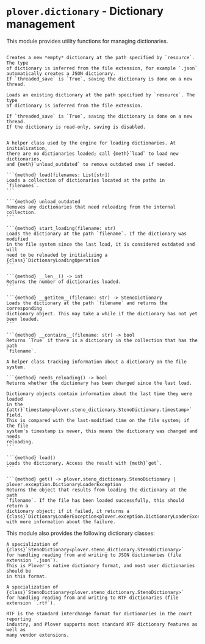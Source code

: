# `plover.dictionary` - Dictionary management

This module provides utility functions for managing dictionaries.

```{py:module} plover.dictionary.base
```

```{function} create_dictionary(resource: str, threaded_save: bool = True)
Creates a new *empty* dictionary at the path specified by `resource`. The type
of dictionary is inferred from the file extension, for example `.json`
automatically creates a JSON dictionary.
If `threaded_save` is `True`, saving the dictionary is done on a new thread.
```

```{function} load_dictionary(resource: str, threaded_save: bool = True)
Loads an existing dictionary at the path specified by `resource`. The type
of dictionary is inferred from the file extension.

If `threaded_save` is `True`, saving the dictionary is done on a new thread.
If the dictionary is read-only, saving is disabled.
```

```{py:module} plover.dictionary.loading_manager
```

````{class} DictionaryLoadingManager
A helper class used by the engine for loading dictionaries. At initialization,
there are no dictionaries loaded; call {meth}`load` to load new dictionaries,
and {meth}`unload_outdated` to remove outdated ones if needed.

```{method} load(filenames: List[str])
Loads a collection of dictionaries located at the paths in `filenames`.
```

```{method} unload_outdated
Removes any dictionaries that need reloading from the internal collection.
```

```{method} start_loading(filename: str)
Loads the dictionary at the path `filename`. If the dictionary was modified
in the file system since the last load, it is considered outdated and will
need to be reloaded by initializing a {class}`DictionaryLoadingOperation`
```

```{method} __len__() -> int
Returns the number of dictionaries loaded.
```

```{method} __getitem__(filename: str) -> StenoDictionary
Loads the dictionary at the path `filename` and returns the corresponding
dictionary object. This may take a while if the dictionary has not yet been loaded.
```

```{method} __contains__(filename: str) -> bool
Returns `True` if there is a dictionary in the collection that has the path
`filename`.
````

````{class} DictionaryLoadingOperation(filename: str)
A helper class tracking information about a dictionary on the file system.

```{method} needs_reloading() -> bool
Returns whether the dictionary has been changed since the last load.

Dictionary objects contain information about the last time they were loaded
in the {attr}`timestamp<plover.steno_dictionary.StenoDictionary.timestamp>` field.
This is compared with the last-modified time on the file system; if the file
system's timestamp is newer, this means the dictionary was changed and needs
reloading.
```

```{method} load()
Loads the dictionary. Access the result with {meth}`get`.
```

```{method} get() -> plover.steno_dictionary.StenoDictionary | plover.exception.DictionaryLoaderException
Returns the object that results from loading the dictionary at the path
`filename`. If the file has been loaded successfully, this should return a
dictionary object; if it failed, it returns a {class}`DictionaryLoaderException<plover.exception.DictionaryLoaderException>`
with more information about the failure.
````

This module also provides the following dictionary classes:

```{class} plover.dictionary.json_dict.JSONDictionary
A specialization of {class}`StenoDictionary<plover.steno_dictionary.StenoDictionary>`
for handling reading from and writing to JSON dictionaries (file extension `.json`).
This is Plover's native dictionary format, and most user dictionaries should be
in this format.
```

```{class} plover.dictionary.rtfcre_dict.RTFDictionary
A specialization of {class}`StenoDictionary<plover.steno_dictionary.StenoDictionary>`
for handling reading from and writing to RTF dictionaries (file extension `.rtf`).

RTF is the standard interchange format for dictionaries in the court reporting
industry, and Plover supports most standard RTF dictionary features as well as
many vendor extensions.
```
